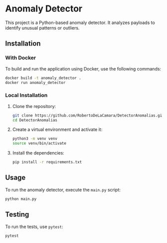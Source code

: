 # Anomaly Detector

This project is a Python-based anomaly detector. It analyzes payloads to identify unusual patterns or outliers.

## Installation

### With Docker

To build and run the application using Docker, use the following commands:

```bash
docker build -t anomaly_detector .
docker run anomaly_detector
```

### Local Installation

1.  Clone the repository:
    ```bash
    git clone https://github.com/RobertoDeLaCamara/DetectorAnomalias.git
    cd DetectorAnomalias
    ```

2.  Create a virtual environment and activate it:
    ```bash
    python3 -m venv venv
    source venv/bin/activate
    ```

3.  Install the dependencies:
    ```bash
    pip install -r requirements.txt
    ```

## Usage

To run the anomaly detector, execute the `main.py` script:

```bash
python main.py
```

## Testing

To run the tests, use `pytest`:

```bash
pytest
```
